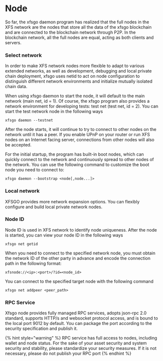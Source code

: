 # Node

So far, the xfsgo daemon program has realized that the full nodes in the XFS network are the nodes that store all the data of the xfsgo blockchain and are connected to the blockchain network through P2P. In the blockchain network, all the full nodes are equal, acting as both clients and servers.

### Select network

In order to make XFS network nodes more flexible to adapt to various extended networks, as well as development, debugging and local private chain deployment, xfsgo uses netid to act on node configuration to distinguish different network environments and initialize mutually isolated chain data.

When using xfsgo daemon to start the node, it will default to the main network (main net, id = 1). Of course, the xfsgo program also provides a network environment for developing tests: test net (test net, id = 2). You can start the test network node in the following ways

```
xfsgo daemon --testnet
```

After the node starts, it will continue to try to connect to other nodes on the network until it has a peer. If you enable UPnP on your router or run XFS nodes on an Internet facing server, connections from other nodes will also be accepted.

For the initial startup, the program has built-in boot nodes, which can quickly connect to the network and continuously spread to other nodes of the network. You can use the following command to customize the boot node you need to connect to:

```
xfsgo daemon --bootstrap <node[,node...]>
```

### Local network

XFSGO provides more network expansion options. You can flexibly configure and build local private network nodes.

### Node ID

Node ID is used in XFS network to identify node uniqueness. After the node is started, you can view your node ID in the following ways

```
xfsgo net getid
```

When you need to connect to the specified network node, you must obtain the network ID of the other party in advance and encode the connection path in the following format:

```
xfsnode://<ip>:<port>/?id=<node_id>
```

You can connect to the specified target node with the following command

```
xfsgo net addpeer <peer_path>
```

### RPC Service

Xfsgo node provides fully managed RPC services, adopts json-rpc 2.0 standard, supports HTTP/s and websocket protocol access, and is bound to the local port 9012 by default. You can package the port according to the security specification and publish it.

{% hint style="warning" %}
RPC service has full access to nodes, including wallet and node status. For the sake of your asset security and system security and stability, please standardize your security measures. If it is not necessary, please do not publish your RPC port
{% endhint %}
